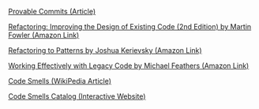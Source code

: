 <!--bl
(filemeta
    (title "Other Resources"))
/bl-->

[Provable Commits (Article)](https://corgibytes.com/blog/2019/09/05/provable-commits/)

[Refactoring: Improving the Design of Existing Code (2nd Edition) by Martin Fowler (Amazon Link)](https://a.co/d/2XZRgaR)

[Refactoring to Patterns by Joshua Kerievsky (Amazon Link)](https://a.co/d/1yIIKMH)

[Working Effectively with Legacy Code by Michael Feathers (Amazon Link)](https://a.co/d/iWnGtBf)

[Code Smells (WikiPedia Article)](https://en.wikipedia.org/wiki/Code_smell)

[Code Smells Catalog (Interactive Website)](https://luzkan.github.io/smells/)